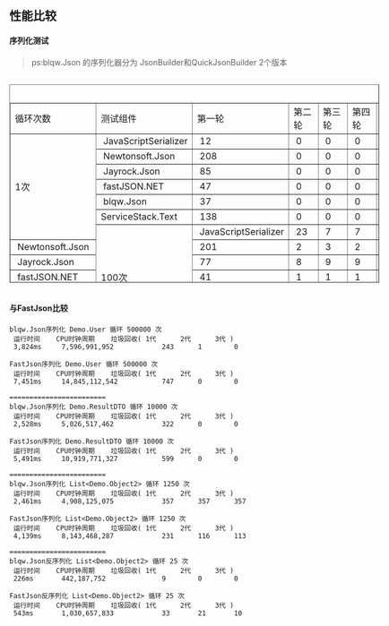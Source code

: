 ﻿## 性能比较

#### 序列化测试
> ps:blqw.Json 的序列化器分为 JsonBuilder和QuickJsonBuilder 2个版本   

<table style="width: 660px; float: left; height: 354px;" border="1" cellpadding="2"><caption>&nbsp;</caption>
<tbody>
<tr>
<td>循环次数</td>
<td>测试组件</td>
<td>第一轮</td>
<td>第二轮</td>
<td>第三轮</td>
<td>第四轮</td>
<td>第五轮</td>
</tr>
<tr>
<td rowspan="7">1次</td>
<td>&nbsp;JavaScriptSerializer</td>
<td>&nbsp;12</td>
<td>&nbsp;0</td>
<td>&nbsp;0</td>
<td>&nbsp;0</td>
<td>&nbsp;0</td>
</tr>
<tr>
<td>&nbsp;Newtonsoft.Json</td>
<td>&nbsp;208</td>
<td>&nbsp;0</td>
<td>&nbsp;0</td>
<td>&nbsp;0</td>
<td>&nbsp;0</td>
</tr>
<tr>
<td>&nbsp;Jayrock.Json</td>
<td>&nbsp;85</td>
<td>&nbsp;0</td>
<td>&nbsp;0</td>
<td>&nbsp;0</td>
<td>&nbsp;0</td>
</tr>
<tr>
<td>&nbsp;fastJSON.NET</td>
<td>&nbsp;47</td>
<td>&nbsp;0</td>
<td>&nbsp;0</td>
<td>&nbsp;0</td>
<td>&nbsp;0</td>
</tr>
<tr>
<td>&nbsp;blqw.Json</td>
<td>&nbsp;37</td>
<td>&nbsp;0</td>
<td>&nbsp;0</td>
<td>&nbsp;0</td>
<td>&nbsp;0</td>
</tr>
<tr>
<td>ServiceStack.Text</td>
<td>&nbsp;138</td>
<td>&nbsp;0</td>
<td>&nbsp;0</td>
<td>&nbsp;0</td>
<td>&nbsp;0</td>
</tr>
<tr>
<td rowspan="7">100次</td>
<td>&nbsp;JavaScriptSerializer</td>
<td>&nbsp;23</td>
<td>&nbsp;7</td>
<td>&nbsp;7</td>
<td>&nbsp;8</td>
<td>&nbsp;7</td>
</tr>
<tr>
<td>&nbsp;Newtonsoft.Json</td>
<td>&nbsp;201</td>
<td>&nbsp;2</td>
<td>&nbsp;3</td>
<td>&nbsp;2</td>
<td>&nbsp;2</td>
</tr>
<tr>
<td>&nbsp;Jayrock.Json</td>
<td>&nbsp;77</td>
<td>&nbsp;8</td>
<td>&nbsp;9</td>
<td>&nbsp;9</td>
<td>&nbsp;8</td>
</tr>
<tr>
<td>&nbsp;fastJSON.NET</td>
<td>&nbsp;41</td>
<td>&nbsp;1</td>
<td>&nbsp;1</td>
<td>&nbsp;1</td>
<td>&nbsp;1</td>
</tr>
<tr>
<td>&nbsp;blqw.Json</td>
<td>&nbsp;36</td>
<td>&nbsp;1</td>
<td>&nbsp;1</td>
<td>&nbsp;1</td>
<td>&nbsp;1</td>
</tr>
<tr>
<td>ServiceStack.Text</td>
<td>&nbsp;139</td>
<td>&nbsp;2</td>
<td>&nbsp;2</td>
<td>&nbsp;2</td>
<td>&nbsp;2</td>
</tr>
<tr>
<td rowspan="7">10000次</td>
<td>&nbsp;JavaScriptSerializer</td>
<td>&nbsp;765</td>
<td>&nbsp;751</td>
<td>&nbsp;752</td>
<td>&nbsp;751</td>
<td>&nbsp;749</td>
</tr>
<tr>
<td>&nbsp;Newtonsoft.Json</td>
<td>&nbsp;437</td>
<td>&nbsp;253</td>
<td>&nbsp;251</td>
<td>&nbsp;248</td>
<td>&nbsp;243</td>
</tr>
<tr>
<td>&nbsp;Jayrock.Json</td>
<td>&nbsp;967</td>
<td>&nbsp;905</td>
<td>&nbsp;965</td>
<td>&nbsp;913</td>
<td>&nbsp;952</td>
</tr>
<tr>
<td>&nbsp;fastJSON.NET</td>
<td>&nbsp;239</td>
<td>&nbsp;181</td>
<td>&nbsp;200</td>
<td>&nbsp;167</td>
<td>&nbsp;166</td>
</tr>
<tr>
<td>&nbsp;blqw.Json</td>
<td>&nbsp;171</td>
<td>&nbsp;128</td>
<td>&nbsp;132</td>
<td>&nbsp;136</td>
<td>&nbsp;129</td>
</tr>
<tr>
<td>ServiceStack.Text</td>
<td>&nbsp;367</td>
<td>&nbsp;216</td>
<td>&nbsp;224</td>
<td>&nbsp;238</td>
<td>&nbsp;223</td>
</tr>
</tbody>
</table>
<div style="clear:both"></div>


#### 与FastJson比较
    blqw.Json序列化 Demo.User 循环 500000 次
     运行时间    CPU时钟周期    垃圾回收( 1代      2代      3代 )
     3,824ms     7,596,991,952            243      1        0

    FastJson序列化 Demo.User 循环 500000 次
     运行时间    CPU时钟周期    垃圾回收( 1代      2代      3代 )
     7,451ms     14,845,112,542           747      0        0

    ========================
    blqw.Json序列化 Demo.ResultDTO 循环 10000 次
     运行时间    CPU时钟周期    垃圾回收( 1代      2代      3代 )
     2,528ms     5,026,517,462            322      0        0

    FastJson序列化 Demo.ResultDTO 循环 10000 次
     运行时间    CPU时钟周期    垃圾回收( 1代      2代      3代 )
     5,491ms     10,919,771,327           599      0        0

    ========================
    blqw.Json序列化 List<Demo.Object2> 循环 1250 次
     运行时间    CPU时钟周期    垃圾回收( 1代      2代      3代 )
     2,461ms     4,908,125,075            357      357      357

    FastJson序列化 List<Demo.Object2> 循环 1250 次
     运行时间    CPU时钟周期    垃圾回收( 1代      2代      3代 )
     4,139ms     8,143,468,287            231      116      113

    ========================
    blqw.Json反序列化 List<Demo.Object2> 循环 25 次
     运行时间    CPU时钟周期    垃圾回收( 1代      2代      3代 )
     226ms       442,187,752              9        0        0

    FastJson反序列化 List<Demo.Object2> 循环 25 次
     运行时间    CPU时钟周期    垃圾回收( 1代      2代      3代 )
     543ms       1,030,657,833            33       21       10
